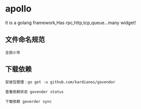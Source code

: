 # apollo
It is a  golang framework,Has rpc,http,tcp,queue...many widget!

## 文件命名规范

    全部小写

## 下载依赖

    安装包管理：go get -u github.com/kardianos/govendor

    查看依赖状态 govender status

    下载依赖 goverder sync

